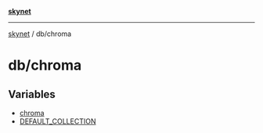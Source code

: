 [**skynet**](../../README.md)

***

[skynet](../../README.md) / db/chroma

# db/chroma

## Variables

- [chroma](variables/chroma.md)
- [DEFAULT\_COLLECTION](variables/DEFAULT_COLLECTION.md)

